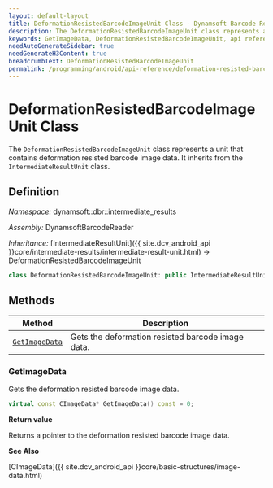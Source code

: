 ```yaml
---
layout: default-layout
title: DeformationResistedBarcodeImageUnit Class - Dynamsoft Barcode Reader Android Edition
description: The DeformationResistedBarcodeImageUnit class represents a unit that contains deformation resisted barcode image data. It inherits from the IntermediateResultUnit class.
keywords: GetImageData, DeformationResistedBarcodeImageUnit, api reference
needAutoGenerateSidebar: true
needGenerateH3Content: true
breadcrumbText: DeformationResistedBarcodeImageUnit
permalink: /programming/android/api-reference/deformation-resisted-barcode-image-unit.html
---
```


# DeformationResistedBarcodeImageUnit Class

The `DeformationResistedBarcodeImageUnit` class represents a unit that contains deformation resisted barcode image data. It inherits from the `IntermediateResultUnit` class.

## Definition

*Namespace:* dynamsoft::dbr::intermediate_results

*Assembly:* DynamsoftBarcodeReader

*Inheritance:* [IntermediateResultUnit]({{ site.dcv_android_api }}core/intermediate-results/intermediate-result-unit.html) -> DeformationResistedBarcodeImageUnit

```cpp
class DeformationResistedBarcodeImageUnit: public IntermediateResultUnit
```

## Methods

| Method                            | Description |
|-----------------------------------|-------------|
| [`GetImageData`](#getimagedata)           | Gets the deformation resisted barcode image data.|


### GetImageData

Gets the deformation resisted barcode image data.

```cpp
virtual const CImageData* GetImageData() const = 0;
```

**Return value**

Returns a pointer to the deformation resisted barcode image data.

**See Also**

[CImageData]({{ site.dcv_android_api }}core/basic-structures/image-data.html)
